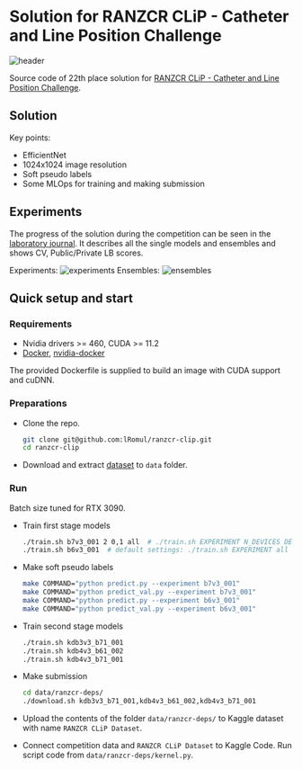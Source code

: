 # Solution for RANZCR CLiP - Catheter and Line Position Challenge

![header](https://user-images.githubusercontent.com/11138870/111442192-23d49a80-8719-11eb-8d4b-7828bdf5632f.png)

Source code of 22th place solution for [RANZCR CLiP - Catheter and Line Position Challenge](https://www.kaggle.com/c/ranzcr-clip-catheter-line-classification).

## Solution 

Key points: 
* EfficientNet
* 1024x1024 image resolution
* Soft pseudo labels
* Some MLOps for training and making submission

## Experiments

The progress of the solution during the competition can be seen in the [laboratory journal](https://docs.google.com/spreadsheets/d/112wrfuQjNXEFyqQLVhu79Vf0uOabnZ1MaayEts2Gvto/edit?usp=sharing).
It describes all the single models and ensembles and shows CV, Public/Private LB scores.

Experiments:
![experiments](https://user-images.githubusercontent.com/11138870/111448916-f3dcc580-871f-11eb-8da6-066064308c0e.png)
Ensembles:
![ensembles](https://user-images.githubusercontent.com/11138870/111445449-79f70d00-871c-11eb-8bc0-56c843f30f6c.png)

## Quick setup and start 

### Requirements 

*  Nvidia drivers >= 460, CUDA >= 11.2
*  [Docker](https://www.docker.com/), [nvidia-docker](https://github.com/NVIDIA/nvidia-docker) 

The provided Dockerfile is supplied to build an image with CUDA support and cuDNN.


### Preparations 

* Clone the repo. 
    ```bash
    git clone git@github.com:lRomul/ranzcr-clip.git
    cd ranzcr-clip
    ```

* Download and extract [dataset](https://www.kaggle.com/c/ranzcr-clip-catheter-line-classification/data) to `data` folder.

### Run

Batch size tuned for RTX 3090.

* Train first stage models
  ```bash
  ./train.sh b7v3_001 2 0,1 all  # ./train.sh EXPERIMENT N_DEVICES DEVICES FOLDS
  ./train.sh b6v3_001  # default settings: ./train.sh EXPERIMENT all all all
  ```

* Make soft pseudo labels
  ```bash
  make COMMAND="python predict.py --experiment b7v3_001"
  make COMMAND="python predict_val.py --experiment b7v3_001"
  make COMMAND="python predict.py --experiment b6v3_001"
  make COMMAND="python predict_val.py --experiment b6v3_001"
  ```

* Train second stage models
  ```bash
  ./train.sh kdb3v3_b71_001
  ./train.sh kdb4v3_b61_002
  ./train.sh kdb4v3_b71_001
  ```

* Make submission
  ```bash
  cd data/ranzcr-deps/
  ./download.sh kdb3v3_b71_001,kdb4v3_b61_002,kdb4v3_b71_001 
  ```

* Upload the contents of the folder `data/ranzcr-deps/` to Kaggle dataset with name `RANZCR CLiP Dataset`.

* Connect competition data and `RANZCR CLiP Dataset` to Kaggle Code. Run script code from `data/ranzcr-deps/kernel.py`.
